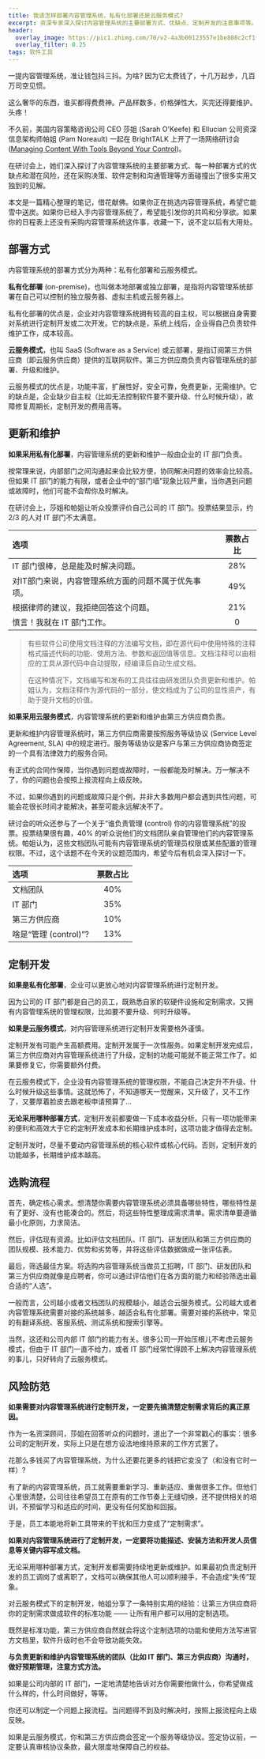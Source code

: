 ```yaml
---
title: 我该怎样部署内容管理系统，私有化部署还是云服务模式?
excerpt: 资深专家深入探讨内容管理系统的主要部署方式、优缺点、定制开发的注意事项等。
header:
  overlay_image: https://pic1.zhimg.com/70/v2-4a3b00123557e1be808c2cf1fed15b65_1440w.avis?source=172ae18b&biz_tag=Post
  overlay_filter: 0.25
tags: 软件工具
---
```


一提内容管理系统，准让钱包抖三抖。为啥? 因为它太费钱了，十几万起步，几百万司空见惯。

这么奢华的东西，谁买都得费费神。产品样数多，价格弹性大，买完还得要维护。头疼！

不久前，美国内容策略咨询公司 CEO 莎姐 (Sarah O'Keefe) 和 Ellucian 公司资深信息架构师帕姐 (Pam Noreault) 一起在 BrightTALK 上开了一场网络研讨会 ([Managing Content With Tools Beyond Your Control](https://www.brighttalk.com/webcast/9273/595413?utm_source=brighttalk-portal&utm_medium=web&utm_campaign=all-channels&utm_content=channels-grid))。

在研讨会上，她们深入探讨了内容管理系统的主要部署方式、每一种部署方式的优缺点和潜在风险，还在采购决策、软件定制和沟通管理等方面碰撞出了很多实用又独到的见解。

本文是一篇精心整理的笔记，借花献佛。如果你正在挑选内容管理系统，希望它能雪中送炭。如果你已经入手内容管理系统了，希望能引发你的共鸣和分享欲。如果你的日程表上还没有采购内容管理系统这件事，收藏一下，说不定以后有大用处。

## 部署方式

内容管理系统的部署方式分为两种：私有化部署和云服务模式。

**私有化部署** (on-premise)，也叫做本地部署或独立部署，是指将内容管理系统部署在自己可以控制的独立服务器、虚拟主机或云服务器上。

私有化部署的优点是，企业对内容管理系统拥有较高的自主权，可以根据自身需要对系统进行定制开发或二次开发。它的缺点是，系统上线后，企业得自己负责软件维护工作，成本较高。

**云服务模式**，也叫 SaaS (Software as a Service) 或云部署，是指订阅第三方供应商（即云服务供应商）提供的互联网软件。第三方供应商负责内容管理系统的部署、升级和维护。

云服务模式的优点是，功能丰富，扩展性好，安全可靠，免费更新，无需维护。它的缺点是，企业缺少自主权（比如无法控制软件要不要升级、什么时候升级），故障修复周期长，定制开发的费用高等。

## 更新和维护

**如果采用私有化部署**，内容管理系统的更新和维护一般由企业的 IT 部门负责。

按常理来说，内部部门之间沟通起来会比较方便，协同解决问题的效率会比较高。但如果 IT 部门的能力有限，或者企业中的“部门墙”现象比较严重，当你遇到问题或故障时，他们可能不会帮你及时解决。

在研讨会上，莎姐和帕姐让听众投票评价自己公司的 IT 部门。投票结果显示，约 2/3 的人对 IT 部门不太满意。

|  选项  |  票数占比  |
|:---|:--:|
|  IT 部门很棒，总是能及时解决问题。  |  28%  |
|  对IT部门来说，内容管理系统方面的问题不属于优先事项。 |  49%  |
|  根据律师的建议，我拒绝回答这个问题。  |  21%  |
|  慎言！我就在 IT 部门工作。  |  0  |

> 有些软件公司使用文档注释的方法编写文档，即在源代码中使用特殊的注释格式描述代码的功能、使用方法、参数和返回值等信息。文档注释可以由相应的工具从源代码中自动提取，经编译后自动生成文档。
>
> 在这种情况下，文档编写和发布的工具往往由研发团队负责更新和维护。帕姐认为，文档注释作为源代码的一部分，使文档成为了公司的显性资产，有助于提升文档的价值。

**如果采用云服务模式**，内容管理系统的更新和维护由第三方供应商负责。

更新和维护内容管理系统时，第三方供应商需要按照服务等级协议 (Service Level Agreement, SLA) 中的规定进行。服务等级协议是客户与第三方供应商协商签定的一个具有法律效力的服务合同。

有正式的合同作保障，当你遇到问题或故障时，一般都能及时解决。万一解决不了，你的问题也会按照上报流程向上级反映。

不过，如果你遇到的问题或故障只是个例，并非大多数用户都会遇到共性问题，可能会花很长时间才能解决，甚至可能永远解决不了。

研讨会的听众还参与了一个关于“谁负责管理 (control) 你的内容管理系统”的投票。投票结果很有趣，40% 的听众说他们的文档团队亲自管理他们的内容管理系统。帕姐认为，这些文档团队可能有内容管理系统的管理员权限或某些配置的管理权限。不过，这个话题不在今天的议题范围内，希望今后有机会深入探讨一下。

|  选项  |  票数占比  |
|:---|:--:|
|  文档团队  |  40%  |
|  IT 部门  |  35%  |
|  第三方供应商  |  10%  |
|  啥是“管理 (control)”?  |  13%  |

## 定制开发

**如果是私有化部署**，企业可以更放心地对内容管理系统进行定制开发。

因为公司的 IT 部门都是自己的员工，既熟悉自家的软硬件设施和定制需求，又拥有内容管理系统的管理权限，比如要不要升级、何时升级等。

**如果是云服务模式**，对内容管理系统进行定制开发需要格外谨慎。

定制开发有可能产生高额费用。定制开发属于一次性服务。如果定制开发完成后，第三方供应商对内容管理系统进行了升级，定制的功能可能就不能正常工作了。如果要修复它，你需要额外付费。

在云服务模式下，企业没有内容管理系统的管理权限，不能自己决定升不升级、什么时候升级这些事情。这就恐怖了，不知道哪天一觉醒来，又升级了，又不工作了，又要厚着脸皮去跟老板申请预算了...

**无论采用哪种部署方式**，定制开发前都要做一下成本收益分析。只有一项功能带来的便利和高效大于它的定制开发成本和长期维护成本时，这项功能才值得去定制。

定制开发时，尽量不要动内容管理系统的核心软件或核心代码。否则，定制开发的功能越多，长期维护成本越高。

## 选购流程

首先，确定核心需求。想清楚你需要内容管理系统必须具备哪些特性，哪些特性是有了更好、没有也能凑合的。然后，将这些特性整理成需求清单。需求清单要遵循最小化原则，力求简洁。

然后，评估现有资源。比如评估文档团队、IT 部门、研发团队和第三方供应商的团队规模、技术能力、优势和劣势等，并将这些评估数据做成一张评估表。

最后，筛选最佳方案。将选购内容管理系统当做员工招聘，IT 部门、研发团队和第三方供应商就像是应聘者，你可以通过评估他们在各方面的能力和经验筛选出最合适的“人选”。

一般而言，公司越小或者文档团队的规模越小，越适合云服务模式。公司越大或者内容管理系统需要对接的系统越多，越适合私有化部署。需要对接的系统中，常见的有翻译系统、客服系统、测试系统和搜索引擎等。

当然，这还和公司内部 IT 部门的能力有关。很多公司一开始压根儿不考虑云服务模式，但由于 IT 部门一直不给力，或者 IT 部门经常忙得顾不上解决内容管理系统的事儿，只好转向了云服务模式。

## 风险防范

**如果需要对内容管理系统进行定制开发，一定要先搞清楚定制需求背后的真正原因。**

作为一名资深顾问，莎姐在回答听众的问题时，道出了一个非常戳心的事实：很多公司的定制开发，实际上只是在想方设法地维持原来的工作方式罢了。

花那么多钱买了内容管理系统，为什么还要花更多的钱把它变没了（和没有它时一样）?

有了新的内容管理系统，员工就需要重新学习、重新适应、重做很多工作。但他们心里很清楚，公司往往希望员工在原有的工作节奏上无缝切换，还不提供相关的培训，不预留学习和适应的时间，更没有任何奖励和回报。

于是，员工本能地将新工具带来的干扰和压力变成了“定制需求”。

**如果对内容管理系统进行了定制开发，一定要将功能描述、安装方法和开发人员信息等关键内容写成文档。**

无论采用哪种部署方式，定制开发都需要持续地更新或维护。如果最初负责定制开发的员工调岗了或离职了，文档可以确保其他人可以顺利接手，不会造成“失传”现象。

对云服务模式下的定制开发，帕姐分享了一条特别实用的经验：让第三方供应商将你的定制需求做成软件的标准功能 —— 让所有用户都可以用的定制选项。

既然是标准功能，第三方供应商自然就会将这个定制选项的功能和使用方法写进官方文档里，软件升级时也不会导致功能失效。

**与负责更新和维护内容管理系统的团队（比如 IT 部门、第三方供应商）沟通时，做好预期管理，注意方式方法。**

如果是公司内部的 IT 部门，一定地清楚地告诉对方你需要他做什么，你希望做成什么样的，什么时间做好，等等。

你还可以制定一个问题上报流程。当问题得不到及时解决时，按照上报流程向上级反映。

如果是云服务模式，你和第三方供应商会签定一个服务等级协议。签定协议前，一定要认真审核协议条款，最大限度地保障自己的权益。